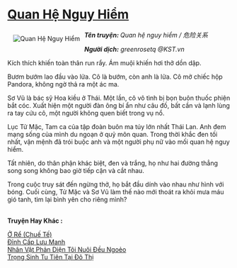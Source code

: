 <a href="https://utruyen.com/quan-he-nguy-hiem/16840/" title="Quan Hệ Nguy Hiểm"><h1>Quan Hệ Nguy Hiểm</h1></a><div style="display:table"><img align="right" style="float: left; padding: 10px;" src="https://utruyen.com/images/story/200x260/quan-he-nguy-hiem.jpg" alt="Quan Hệ Nguy Hiểm"><b><i>Tên truyện: </i></b><i>Quan hệ nguy hiểm / 危险关系 </i><p></p><b><i>Người dịch:</i></b><i> greenrosetq @KST.vn <p></p></i><p></p>Kích thích khiến toàn thân run rẩy. Ám muội khiến hơi thở dồn dập.<p></p>Bươm bướm lao đầu vào lửa. Cô là bướm, còn anh là lửa. Cô mở chiếc hộp Pandora, không ngờ thả ra một ác ma.<p></p>Sơ Vũ là bác sỹ Hoa kiều ở Thái. Một lần, cô vô tình bị bọn buôn thuốc phiện bắt cóc. Xuất hiện một người đàn ông bí ẩn như câu đố, bất cần và lạnh lùng ra tay cứu cô, một người không quen biết trong vụ nổ.<p></p>Lục Tử Mặc, Tam ca của tập đoàn buôn ma túy lớn nhất Thái Lan. Anh đem mạng sống của mình du ngoạn ở quỷ môn quan. Trong thời khắc đen tối nhất, vận mệnh đã trói buộc anh và một người phụ nữ vào mối quan hệ nguy hiểm.<p></p>Tất nhiên, do thân phận khác biệt, đen và trắng, họ như hai đường thẳng song song không bao giờ tiếp cận và cắt nhau.<p></p>Trong cuộc truy sát đến ngừng thở, họ bắt đầu dính vào nhau như hình với bóng. Cuối cùng, Tử Mặc và Sơ Vũ làm thế nào mới thoát ra khỏi mưa máu gió tanh, tìm lại bình yên cho riêng mình?</div><p><br><b>Truyện Hay Khác :</b></p><a href="https://utruyen.com/o-re-chue-te/4569/" alt="Ở Rể (Chuế Tế)">Ở Rể (Chuế Tế)</a><br/><a href="https://truyenhot2020.wordpress.com/2019/12/11/dinh-cap-luu-manh/" alt="Đỉnh Cấp Lưu Manh">Đỉnh Cấp Lưu Manh</a><br/><a href="https://github.com/quanluxury/truyenhot/tree/master/truyenhay/19154/" alt="Nhân Vật Phản Diện Tôi Nuôi Đều Ngoẻo">Nhân Vật Phản Diện Tôi Nuôi Đều Ngoẻo</a><br/><a href="https://github.com/quanluxury/ngontinhhot/tree/master/truyenhay/18473/" alt="Trọng Sinh Tu Tiên Tại Đô Thị">Trọng Sinh Tu Tiên Tại Đô Thị</a><br/>